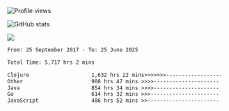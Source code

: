 ![Profile views](https://komarev.com/ghpvc/?username=liuchong)

![GitHub stats](https://github-readme-stats.vercel.app/api?username=liuchong&show_icons=true)

<img src="https://cr-skills-chart-widget.azurewebsites.net/api/api?username=liuchong&skills=Java,JavaScript,Python,Go,Rust,Zig&show-other-skills=true"/>

<!--START_SECTION:waka-->

```txt
From: 25 September 2017 - To: 25 June 2025

Total Time: 5,717 hrs 2 mins

Clojure                    1,632 hrs 22 mins>>>>>>>------------------   28.55 %
Other                      908 hrs 47 mins >>>>---------------------   15.90 %
Java                       854 hrs 34 mins >>>>---------------------   14.95 %
Go                         614 hrs 32 mins >>>----------------------   10.75 %
JavaScript                 486 hrs 52 mins >>-----------------------   08.52 %
```

<!--END_SECTION:waka-->
